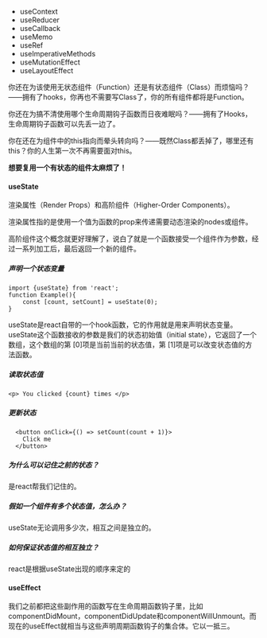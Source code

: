 - useContext
- useReducer
- useCallback
- useMemo
- useRef
- useImperativeMethods
- useMutationEffect
- useLayoutEffect





你还在为该使用无状态组件（Function）还是有状态组件（Class）而烦恼吗？——拥有了hooks，你再也不需要写Class了，你的所有组件都将是Function。

你还在为搞不清使用哪个生命周期钩子函数而日夜难眠吗？——拥有了Hooks，生命周期钩子函数可以先丢一边了。

你在还在为组件中的this指向而晕头转向吗？——既然Class都丢掉了，哪里还有this？你的人生第一次不再需要面对this。

**想要复用一个有状态的组件太麻烦了！**



#### useState

渲染属性（Render Props）和高阶组件（Higher-Order Components）。

渲染属性指的是使用一个值为函数的prop来传递需要动态渲染的nodes或组件。

高阶组件这个概念就更好理解了，说白了就是一个函数接受一个组件作为参数，经过一系列加工后，最后返回一个新的组件。



##### 声明一个状态变量

```
import {useState} from 'react';
function Example(){
	const [count, setCount] = useState(0);
}
```

useState是react自带的一个hook函数，它的作用就是用来声明状态变量。 useState这个函数接收的参数是我们的状态初始值（initial state），它返回了一个数组，这个数组的第 [0]项是当前当前的状态值，第 [1]项是可以改变状态值的方法函数。



##### 读取状态值

```
<p> You clicked {count} times </p>
```



##### 更新状态

```
  <button onClick={() => setCount(count + 1)}>
    Click me
  </button>
```



##### 为什么可以记住之前的状态？

是react帮我们记住的。



##### 假如一个组件有多个状态值，怎么办？

useState无论调用多少次，相互之间是独立的。



##### 如何保证状态值的相互独立？

react是根据useState出现的顺序来定的





#### useEffect

我们之前都把这些副作用的函数写在生命周期函数钩子里，比如componentDidMount，componentDidUpdate和componentWillUnmount。而现在的useEffect就相当与这些声明周期函数钩子的集合体。它以一抵三。









<!--stackedit_data:
eyJoaXN0b3J5IjpbLTE2MjU4MzY1OThdfQ==
-->